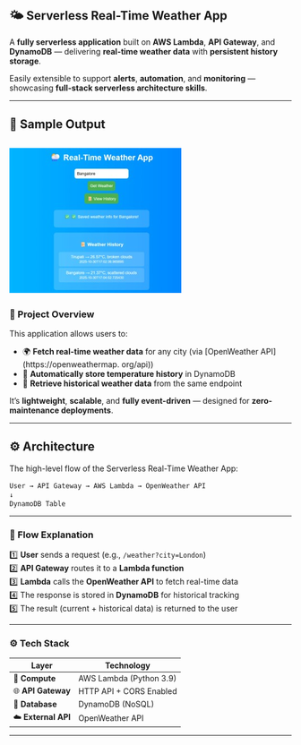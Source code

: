 ## 🌤️ Serverless Real-Time Weather App

A **fully serverless application** built on **AWS Lambda**, **API Gateway**, and **DynamoDB** — delivering **real-time weather data** with **persistent history storage**.  

Easily extensible to support **alerts**, **automation**, and **monitoring** — showcasing **full-stack serverless architecture skills**.

---
## 🧪 Sample Output

![Project Output](./output1.jpg)
---
### 🧱 Project Overview

This application allows users to:

- 🌍 **Fetch real-time weather data** for any city (via [OpenWeather API](https://openweathermap. org/api))
- 💾 **Automatically store temperature history** in DynamoDB
- 📜 **Retrieve historical weather data** from the same endpoint

It’s **lightweight**, **scalable**, and **fully event-driven** — designed for **zero-maintenance deployments**.

---

## ⚙️ Architecture

The high-level flow of the Serverless Real-Time Weather App:

```text
User → API Gateway → AWS Lambda → OpenWeather API
↓
DynamoDB Table
```
---


### 🧭 Flow Explanation

1️⃣ **User** sends a request (e.g., `/weather?city=London`)  
2️⃣ **API Gateway** routes it to a **Lambda function**  
3️⃣ **Lambda** calls the **OpenWeather API** to fetch real-time data  
4️⃣ The response is stored in **DynamoDB** for historical tracking  
5️⃣ The result (current + historical data) is returned to the user

---

### ⚙️ Tech Stack

| Layer | Technology |
|-------|-------------|
| 🧠 **Compute** | AWS Lambda (Python 3.9) |
| 🌐 **API Gateway** | HTTP API + CORS Enabled |
| 💾 **Database** | DynamoDB (NoSQL) |
| ☁️ **External API** | OpenWeather API |

---
